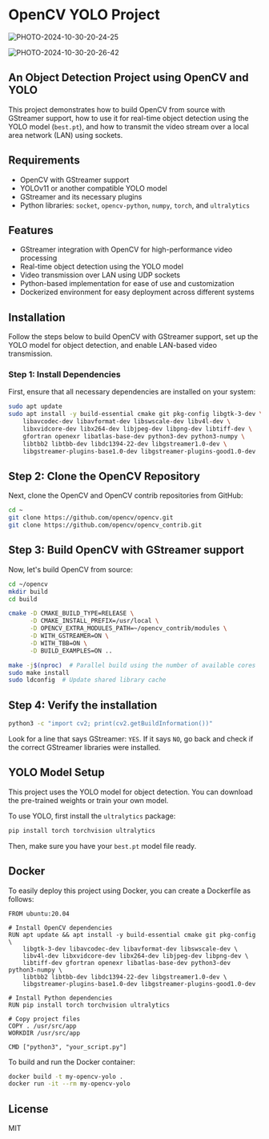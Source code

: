 # OpenCV YOLO Project

![PHOTO-2024-10-30-20-24-25](https://github.com/user-attachments/assets/c7be2985-ebc0-42f8-8078-74561f9206b8)

![PHOTO-2024-10-30-20-26-42](https://github.com/user-attachments/assets/49280073-ee88-4963-881e-a544dd888c24)


## An Object Detection Project using OpenCV and YOLO

This project demonstrates how to build OpenCV from source with GStreamer support, how to use it for real-time object detection using the YOLO model (`best.pt`), and how to transmit the video stream over a local area network (LAN) using sockets.

## Requirements
- OpenCV with GStreamer support
- YOLOv11 or another compatible YOLO model
- GStreamer and its necessary plugins
- Python libraries: `socket`, `opencv-python`, `numpy`, `torch`, and `ultralytics`

## Features
- GStreamer integration with OpenCV for high-performance video processing
- Real-time object detection using the YOLO model
- Video transmission over LAN using UDP sockets
- Python-based implementation for ease of use and customization
- Dockerized environment for easy deployment across different systems

## Installation

Follow the steps below to build OpenCV with GStreamer support, set up the YOLO model for object detection, and enable LAN-based video transmission.

### Step 1: Install Dependencies
First, ensure that all necessary dependencies are installed on your system:

```sh
sudo apt update
sudo apt install -y build-essential cmake git pkg-config libgtk-3-dev \
    libavcodec-dev libavformat-dev libswscale-dev libv4l-dev \
    libxvidcore-dev libx264-dev libjpeg-dev libpng-dev libtiff-dev \
    gfortran openexr libatlas-base-dev python3-dev python3-numpy \
    libtbb2 libtbb-dev libdc1394-22-dev libgstreamer1.0-dev \
    libgstreamer-plugins-base1.0-dev libgstreamer-plugins-good1.0-dev

```

## Step 2: Clone the OpenCV Repository
Next, clone the OpenCV and OpenCV contrib repositories from GitHub:

```sh
cd ~
git clone https://github.com/opencv/opencv.git
git clone https://github.com/opencv/opencv_contrib.git

```

## Step 3: Build OpenCV with GStreamer support
Now, let's build OpenCV from source:


```sh
cd ~/opencv
mkdir build
cd build

cmake -D CMAKE_BUILD_TYPE=RELEASE \
      -D CMAKE_INSTALL_PREFIX=/usr/local \
      -D OPENCV_EXTRA_MODULES_PATH=~/opencv_contrib/modules \
      -D WITH_GSTREAMER=ON \
      -D WITH_TBB=ON \
      -D BUILD_EXAMPLES=ON ..

make -j$(nproc)  # Parallel build using the number of available cores
sudo make install
sudo ldconfig  # Update shared library cache
```

## Step 4: Verify the installation

```sh
python3 -c "import cv2; print(cv2.getBuildInformation())"
```

Look for a line that says GStreamer: `YES`. If it says `NO`, go back and check if the correct GStreamer libraries were installed.

## YOLO Model Setup

This project uses the YOLO model for object detection. You can download the pre-trained weights or train your own model.


To use YOLO, first install the `ultralytics` package:

```sh
pip install torch torchvision ultralytics
```

Then, make sure you have your `best.pt` model file ready.

## Docker

To easily deploy this project using Docker, you can create a Dockerfile as follows:

```
FROM ubuntu:20.04

# Install OpenCV dependencies
RUN apt update && apt install -y build-essential cmake git pkg-config \
    libgtk-3-dev libavcodec-dev libavformat-dev libswscale-dev \
    libv4l-dev libxvidcore-dev libx264-dev libjpeg-dev libpng-dev \
    libtiff-dev gfortran openexr libatlas-base-dev python3-dev python3-numpy \
    libtbb2 libtbb-dev libdc1394-22-dev libgstreamer1.0-dev \
    libgstreamer-plugins-base1.0-dev libgstreamer-plugins-good1.0-dev

# Install Python dependencies
RUN pip install torch torchvision ultralytics

# Copy project files
COPY . /usr/src/app
WORKDIR /usr/src/app

CMD ["python3", "your_script.py"]
```
To build and run the Docker container:

```sh
docker build -t my-opencv-yolo .
docker run -it --rm my-opencv-yolo
```

## License
MIT


